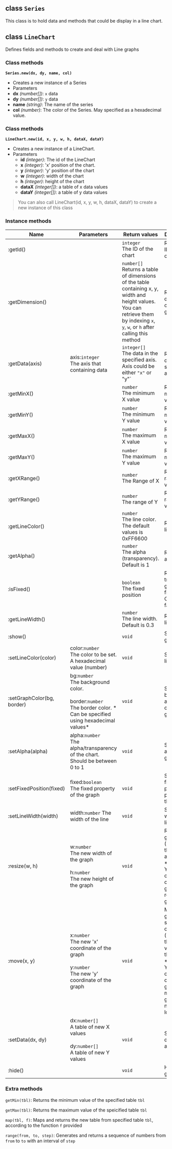 ## class `Series`
This class is to hold data and methods that could be display in a line chart.


## class `LineChart`
Defines fields and methods to create and deal with Line graphs 

### Class methods

**`Series.new(dx, dy, name, col)`**
 - Creates a new instance of a Series
 - Parameters
  - **dx** *(number[])*: `x` data
  - **dy** *(number[])*: `y` data
  - **name** *(string)*: The name of the series
  - **col** *(number)*: The color of the Series. May specified as a hexadecimal value.

### Class methods

**`LineChart.new(id, x, y, w, h, dataX, dataY)`**
 - Creates a new instance of a LineChart.
 - Parameters
   - **id** *(integer)*: The id of the LineChart
   - **x** *(integer)*:  'x' position of the chart. 
   - **y** *(integer)*:  'y' position of the chart
   - **w** *(integer)*:  width of the chart
   - **h** *(integer)*: height of the chart
   - **dataX** *(integer[])*: a table of x data values
   - **dataY** *(integer[])*: a table of y data values
  
> You can also call LineChart(id, x, y, w, h, dataX, dataY) to create a new instance of this class

### Instance methods

| Name | Parameters | Return values | Description |
| --- | --- | --- | --- |
| :getId() | | `integer`<br>The ID of the chart | Returns the ID of the chart |
| :getDimension() | |`number[]`<br>Returns a table of dimensions of the table containing x, y, width and height values. You can retrieve them by indexing `x`, `y`, `w`, or `h` after calling this method | Returns the dimenstions of the graph |
| :getData(axis) | axis:`integer`<br>The axis that containing data | `integer[]`<br> The data in the specified axis. Axis could be either `"x"` or "y"` | Returns the data in the specified axis |
| :getMinX() | | `number`<br>The minimum X value | Returns the minimum X value |
| :getMinY() | | `number`<br>The minimum Y value | Returns the minimum Y value |
| :getMaxX() | | `number`<br>The maximum X value | Returns the maximum X value |
| :getMaxY() | | `number`<br>The maximum Y value | Returns the maximum Y value |
| :getXRange() | | `number`<br>The Range of X | Returns the range of X values |
| :getYRange() | | `number`<br>The range of Y | Returns the range of Y values |
| :getLineColor() | | `number`<br>The line color. The default values is 0xFF6600 | Returns the line color  |
| :getAlpha() | | `number`<br>The alpha (transparency). Default is 1 | Returns the alpha |
| :isFixed() | | `boolean`<br>The fixed position | Returns true if graph is fixed. Otherwise false |
| :getLineWidth() | | `number`<br>The line width. Default is 0.3 | Returns the line width |
| :show() | | `void` | Shows the graph |
| :setLineColor(color) | color:`number`<br>The color to be set. A hexadecimal value (number) | `void` | Sets the line color |
| :setGraphColor(bg, border) | bg:`number`<br>The background color.<br><br>border:`number`<br>The border color. * Can be specified using hexadecimal values* | `void` |Sets the background and border color of the graph |
| :setAlpha(alpha) | alpha:`number`<br>The alpha/transparency of the chart. Should be between 0 to 1 | `void`| Sets the alpha of the graph |
| :setFixedPosition(fixed) | fixed:`boolean`<br>The  fixed property of the graph | `void` | Sets the fixed position property of the graph |
| :setLineWidth(width) | width:`number` The width of the line | `void` | Sets the widht of the line |
| :resize(w, h) | w:`number`<br>The new width of the graph<br><br>h:`number`<br> The new height of the graph | `void` | Resizes the graph (changes the width and height). <br>**NOTE: You have to call :show() on the graph to resize the graph |
| :move(x, y) | x:`number`<br> The new 'x' coordinate of the graph<br><br>y:`number`<br>The new 'y' coordinate of the graph | `void` | Moves the graph to the specified coordinates (changes the x and y values of the graph) <br>**NOTE: You have to call :show() on the graph to move the graph to the new location |
| :setData(dx, dy) | dx:`number[]`<br>A table of new X values<br><br>dy:`number[]`<br>A table of new Y values | `void` | Sets new data to x and y axes |
| :hide() | | `void` | Hides the graph |

### Extra methods

`getMin(tbl)`: Returns the minimum value of the specified table `tbl`

`getMax(tbl)`: Returns the maximum value of the speicified table `tbl`

`map(tbl, f)`: Maps and returns the new table from specified table `tbl`, according to the function `f` provided

`range(from, to, step)`: Generates and returns a sequence of numbers from `from` to `to` with an interval of `step`
